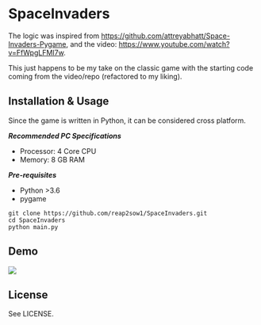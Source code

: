 # SpaceInvaders

The logic was inspired from https://github.com/attreyabhatt/Space-Invaders-Pygame, and the video: https://www.youtube.com/watch?v=FfWpgLFMI7w. 

This just happens to be my take on the classic game with the starting code coming from the video/repo (refactored to my liking).

## Installation & Usage

Since the game is written in Python, it can be considered cross platform.

***Recommended PC Specifications***
   * Processor: 4 Core CPU
   * Memory: 8 GB RAM

***Pre-requisites***
   * Python >3.6
   * pygame

```shell
git clone https://github.com/reap2sow1/SpaceInvaders.git
cd SpaceInvaders
python main.py
```

## Demo
![](https://media.giphy.com/media/S4HqrfnXXmgpHPSHuu/giphy.gif)

## License

See LICENSE.
